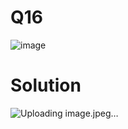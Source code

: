 # Q16
![image](https://github.com/user-attachments/assets/cd0418fb-6fb2-4d67-9251-bf452296878f)
# Solution
![Uploading image.jpeg…]()
